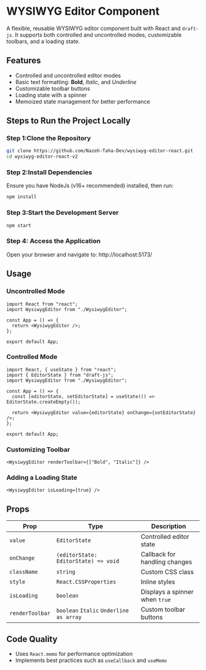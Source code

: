 # WYSIWYG Editor Component

A flexible, reusable WYSIWYG editor component built with React and `draft-js`. It supports both controlled and uncontrolled modes, customizable toolbars, and a loading state.

## Features
- Controlled and uncontrolled editor modes
- Basic text formatting: **Bold**, *Italic*, and _Underline_
- Customizable toolbar buttons
- Loading state with a spinner
- Memoized state management for better performance

## Steps to Run the Project Locally

### Step 1:Clone the Repository

```bash
git clone https://github.com/Nazeh-Taha-Dev/wysiwyg-editor-react.git
cd wysiwyg-editor-react-v2
```

### Step 2:Install Dependencies
Ensure you have NodeJs (v16+ recommended) installed, then run:

```bash
npm install
```

### Step 3:Start the Development Server

```bash
npm start
```

### Step 4: Access the Application

Open your browser and navigate to:
http://localhost:5173/

## Usage

### Uncontrolled Mode

```tsx
import React from "react";
import WysiwygEditor from "./WysiwygEditor";

const App = () => {
  return <WysiwygEditor />;
};

export default App;
```

### Controlled Mode

```tsx
import React, { useState } from "react";
import { EditorState } from "draft-js";
import WysiwygEditor from "./WysiwygEditor";

const App = () => {
  const [editorState, setEditorState] = useState(() => EditorState.createEmpty());
  
  return <WysiwygEditor value={editorState} onChange={setEditorState} />;
};

export default App;
```

### Customizing Toolbar

```tsx
<WysiwygEditor renderToolbar={["Bold", "Italic"]} />
```

### Adding a Loading State

```tsx
<WysiwygEditor isLoading={true} />
```

## Props

| Prop            | Type                                      | Description |
|----------------|-------------------------------------------|-------------|
| `value`        | `EditorState`                            | Controlled editor state |
| `onChange`     | `(editorState: EditorState) => void`     | Callback for handling changes |
| `className`    | `string`                                 | Custom CSS class |
| `style`        | `React.CSSProperties`                    | Inline styles |
| `isLoading`    | `boolean`                                | Displays a spinner when `true` |
| `renderToolbar`| `boolean` `Italic` `Underline` `as array`| Custom toolbar buttons |

## Code Quality
- Uses `React.memo` for performance optimization
- Implements best practices such as `useCallback` and `useMemo`